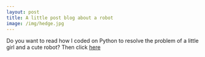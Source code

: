 ```yaml
---
layout: post
title: A little post blog about a robot
image: /img/hedge.jpg
---
```


Do you want to read how I coded on Python to resolve the problem of a little girl and a cute robot? Then click [here](https://anotherprogrammer.com/Publishing/5e121b5936e9675668a23a07)
